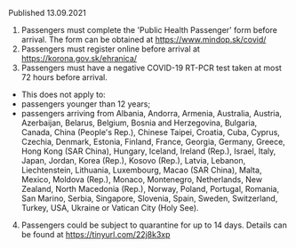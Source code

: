 Published 13.09.2021
1. Passengers must complete the 'Public Health Passenger' form before arrival. The form can be obtained at <a href="https://www.mindop.sk/covid/">https://www.mindop.sk/covid/</a>
2. Passengers must register online before arrival at <a href="https://korona.gov.sk/ehranica/">https://korona.gov.sk/ehranica/</a>
3. Passengers must have a negative COVID-19 RT-PCR test taken at most 72 hours before arrival.
- This does not apply to:
- passengers younger than 12 years;
- passengers arriving from Albania, Andorra, Armenia, Australia, Austria, Azerbaijan, Belarus, Belgium, Bosnia and Herzegovina, Bulgaria, Canada, China (People's Rep.), Chinese Taipei, Croatia, Cuba, Cyprus, Czechia, Denmark, Estonia, Finland, France, Georgia, Germany, Greece, Hong Kong (SAR China), Hungary, Iceland, Ireland (Rep.), Israel, Italy, Japan, Jordan, Korea (Rep.), Kosovo (Rep.), Latvia, Lebanon, Liechtenstein, Lithuania, Luxembourg, Macao (SAR China), Malta, Mexico, Moldova (Rep.), Monaco, Montenegro, Netherlands, New Zealand, North Macedonia (Rep.), Norway, Poland, Portugal, Romania, San Marino, Serbia, Singapore, Slovenia, Spain, Sweden, Switzerland, Turkey, USA, Ukraine or Vatican City (Holy See).
4. Passengers could be subject to quarantine for up to 14 days. Details can be found at <a href="https://tinyurl.com/22j8k3xp">https://tinyurl.com/22j8k3xp</a>